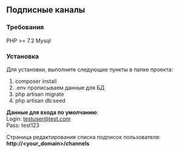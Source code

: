<h2>Подписные каналы</h2>

<h3>Требования</h3>
PHP >= 7.2  
Mysql  

<h3>Установка</h3>
Для установки, выполните следующие пункты в папке проекта:

1) composer install
2) .env прописываем данные для БД
3) php artisan migrate
4) php artisan db:seed

<b>Данные для входа по умолчанию</b>:  
Login: testuser@test.com  
Pass: test123

Страница редактирования списка подписок пользователя:  
<b>http://\<your_domain\>/channels</b>
